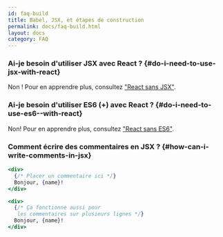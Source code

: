 ```yaml
---
id: faq-build
title: Babel, JSX, et étapes de construction
permalink: docs/faq-build.html
layout: docs
category: FAQ
---
```


### Ai-je besoin d'utiliser JSX avec React ? {#do-i-need-to-use-jsx-with-react}

Non ! Pour en apprendre plus, consultez ["React sans JSX"](/docs/react-without-jsx.html).

### Ai-je besoin d'utiliser ES6 (+) avec React ? {#do-i-need-to-use-es6--with-react}

Non! Pour en apprendre plus, consultez ["React sans ES6"](/docs/react-without-es6.html).

### Comment écrire des commentaires en JSX ? {#how-can-i-write-comments-in-jsx}

```jsx
<div>
  {/* Placer un commentaire ici */}
  Bonjour, {name}!
</div>
```

```jsx
<div>
  {/* Ça fonctionne aussi pour
   les commentaires sur plusieurs lignes */}
  Bonjour, {name}! 
</div>
```
